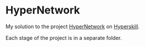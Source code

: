 # HyperNetwork

My solution to the project [HyperNetwork](https://hyperskill.org/projects/373?track=64) on [Hyperskill](https://hyperskill.org).

Each stage of the project is in a separate folder.

